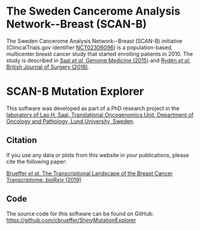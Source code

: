 # The Sweden Cancerome Analysis Network--Breast (SCAN-B)

The Sweden Cancerome Analysis Network--Breast (SCAN-B) initiative (ClinicalTrials.gov identifier [NCT02306096](https://clinicaltrials.gov/ct2/show/NCT02306096)) is a population-based, multicenter breast cancer study that started enrolling patients in 2010.
The study is described in [Saal *et al*, Genome Medicine (2015)](https://doi.org/10.1186/s13073-015-0131-9) and [Rydén *et al*, British Journal of Surgery (2018)](https://doi.org/10.1002/bjs.10741).

# SCAN-B Mutation Explorer

This software was developed as part of a PhD research project in the [laboratory of Lao H. Saal, Translational Oncogenomics Unit, Department of Oncology and Pathology, Lund University, Sweden](https://www.med.lu.se/saalgroup).

## Citation

If you use any data or plots from this website in your publications, please cite the following paper:

[Brueffer *et al*. The Transcriptional Landscape of the Breast Cancer Transcriptome. bioRxiv (2019)](https://)

## Code

The source code for this software can be found on GitHub: https://github.com/cbrueffer/ShinyMutationExplorer

